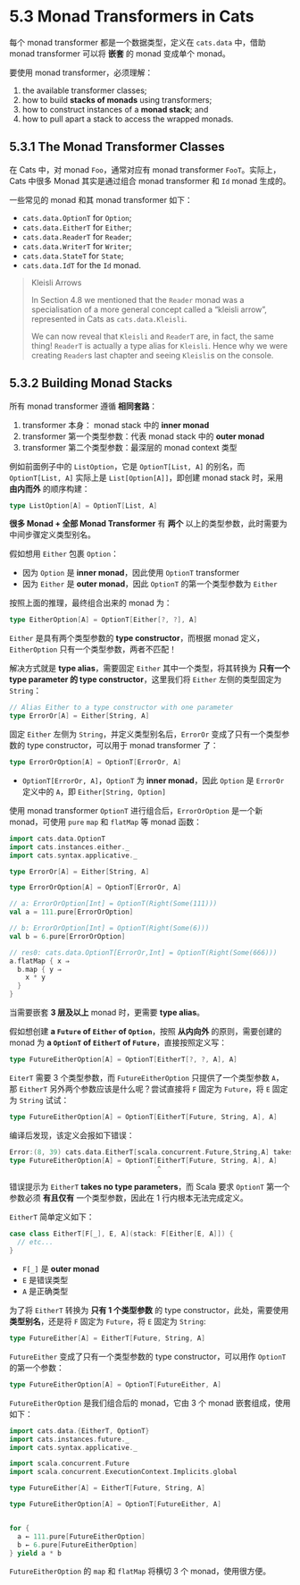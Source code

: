 # 5.3 Monad Transformers in Cats

每个 monad transformer 都是一个数据类型，定义在 `cats.data` 中，借助 monad transformer 可以将 **嵌套** 的 monad 变成单个 monad。

要使用 monad transformer，必须理解：

1. the available transformer classes;
2. how to build **stacks of monads** using transformers;
3. how to construct instances of a **monad stack**; and
4. how to pull apart a stack to access the wrapped monads.

## 5.3.1 The Monad Transformer Classes

在 Cats 中，对 monad `Foo`，通常对应有 monad transformer `FooT`。实际上，Cats 中很多 Monad 其实是通过组合 monad transformer 和 `Id` monad 生成的。

一些常见的 monad 和其 monad transformer 如下：

* `cats.data.OptionT` for `Option`;
* `cats.data.EitherT` for `Either`;
* `cats.data.ReaderT` for `Reader`;
* `cats.data.WriterT` for `Writer`;
* `cats.data.StateT` for `State`;
* `cats.data.IdT` for the `Id` monad.

>Kleisli Arrows
>
>In Section 4.8 we mentioned that the `Reader` monad was a specialisation of a more general concept called a “kleisli arrow”, represented in Cats as `cats.data.Kleisli`.
>
>We can now reveal that `Kleisli` and `ReaderT` are, in fact, the same thing! `ReaderT` is actually a type alias for `Kleisli`. Hence why we were creating `Reader`s last chapter and seeing `Kleisli`s on the console.

## 5.3.2 Building Monad Stacks

所有 monad transformer 遵循 **相同套路**：

1. transformer 本身： monad stack 中的 **inner monad**
2. transformer 第一个类型参数：代表 monad stack 中的 **outer monad**
3. transformer 第二个类型参数：最深层的 monad context 类型

例如前面例子中的 `ListOption`，它是 `OptionT[List, A]` 的别名，而 `OptionT[List, A]` 实际上是 `List[Option[A]]`，即创建 monad stack 时，采用 **由内而外** 的顺序构建：

```Scala
type ListOption[A] = OptionT[List, A]
```

**很多 Monad + 全部 Monad Transformer** 有 **两个** 以上的类型参数，此时需要为中间步骤定义类型别名。

假如想用 `Either` 包裹 `Option`：

* 因为 `Option` 是 **inner monad**，因此使用 `OptionT` transformer
* 因为 `Either` 是 **outer monad**，因此 `OptionT` 的第一个类型参数为 `Either`

按照上面的推理，最终组合出来的 monad 为：

```Scala
type EitherOption[A] = OptionT[Either[?, ?], A]
```

`Either` 是具有两个类型参数的 **type constructor**，而根据 monad 定义，`EitherOption` 只有一个类型参数，两者不匹配！

解决方式就是 **type alias**，需要固定 `Either` 其中一个类型，将其转换为 **只有一个 type parameter 的 type constructor**，这里我们将 `Either` 左侧的类型固定为 `String`：

```Scala
// Alias Either to a type constructor with one parameter
type ErrorOr[A] = Either[String, A]
```

固定 `Either` 左侧为 `String`，并定义类型别名后，`ErrorOr` 变成了只有一个类型参数的 type constructor，可以用于 monad transformer 了：

```Scala
type ErrorOrOption[A] = OptionT[ErrorOr, A]
```
* `OptionT[ErrorOr, A]`，`OptionT` 为 **inner monad**，因此 `Option` 是 `ErrorOr` 定义中的 `A`，即 `Either[String, Option]`

使用 monad transformer `OptionT` 进行组合后，`ErrorOrOption` 是一个新 monad，可使用 `pure` `map` 和 `flatMap` 等 monad 函数：

```Scala
import cats.data.OptionT
import cats.instances.either._
import cats.syntax.applicative._

type ErrorOr[A] = Either[String, A]

type ErrorOrOption[A] = OptionT[ErrorOr, A]

// a: ErrorOrOption[Int] = OptionT(Right(Some(111)))
val a = 111.pure[ErrorOrOption]

// b: ErrorOrOption[Int] = OptionT(Right(Some(6)))
val b = 6.pure[ErrorOrOption]

// res0: cats.data.OptionT[ErrorOr,Int] = OptionT(Right(Some(666)))
a.flatMap { x ⇒
  b.map { y ⇒
    x * y
  }
}
```

当需要嵌套 **3 层及以上** monad 时，更需要 **type alias**。

假如想创建 **a `Future` of `Either` of `Option`**，按照 **从内向外** 的原则，需要创建的 monad 为 **a `OptionT` of `EitherT` of `Future`**，直接按照定义写：

```Scala
type FutureEitherOption[A] = OptionT[EitherT[?, ?, A], A]
```

`EiterT` 需要 3 个类型参数，而 `FutureEitherOption` 只提供了一个类型参数 `A`，那 `EitherT` 另外两个参数应该是什么呢？尝试直接将 `F` 固定为 `Future`，将 `E` 固定为 `String` 试试：

```Scala
type FutureEitherOption[A] = OptionT[EitherT[Future, String, A], A]
```

编译后发现，该定义会报如下错误：

```Scala
Error:(8, 39) cats.data.EitherT[scala.concurrent.Future,String,A] takes no type parameters, expected: one
type FutureEitherOption[A] = OptionT[EitherT[Future, String, A], A]
                                     ^
```

错误提示为 `EitherT` **takes no type parameters**，而 Scala 要求 `OptionT` 第一个参数必须 **有且仅有** 一个类型参数，因此在 1 行内根本无法完成定义。

`EitherT` 简单定义如下：

```Scala
case class EitherT[F[_], E, A](stack: F[Either[E, A]]) {
  // etc...
}
```
* `F[_]` 是 **outer monad**
* `E` 是错误类型
* `A` 是正确类型

为了将 `EitherT` 转换为 **只有 1 个类型参数** 的 type constructor，此处，需要使用 **类型别名**，还是将 `F` 固定为 `Future`，将 `E` 固定为 `String`:

```Scala
type FutureEither[A] = EitherT[Future, String, A]
```

`FutureEither` 变成了只有一个类型参数的 type constructor，可以用作 `OptionT` 的第一个参数：

```Scala
type FutureEitherOption[A] = OptionT[FutureEither, A]
```

`FutureEitherOption` 是我们组合后的 monad，它由 3 个 monad 嵌套组成，使用如下：

```Scala
import cats.data.{EitherT, OptionT}
import cats.instances.future._
import cats.syntax.applicative._

import scala.concurrent.Future
import scala.concurrent.ExecutionContext.Implicits.global

type FutureEither[A] = EitherT[Future, String, A]

type FutureEitherOption[A] = OptionT[FutureEither, A]


for {
  a ← 111.pure[FutureEitherOption]
  b ← 6.pure[FutureEitherOption]
} yield a * b
```

`FutureEitherOption` 的 `map` 和 `flatMap` 将横切 3 个 monad，使用很方便。
